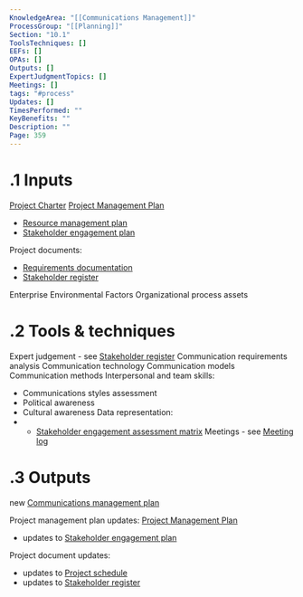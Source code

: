 ```yaml
---
KnowledgeArea: "[[Communications Management]]"
ProcessGroup: "[[Planning]]"
Section: "10.1"
ToolsTechniques: []
EEFs: []
OPAs: []
Outputs: []
ExpertJudgmentTopics: []
Meetings: []
tags: "#process"
Updates: []
TimesPerformed: ""
KeyBenefits: ""
Description: ""
Page: 359
---
```

# .1 Inputs
[Project Charter](Project%20Charter.md)
[Project Management Plan](Project%20Management%20Plan.md)
* [Resource management plan](Resource%20management%20plan.md)
* [Stakeholder engagement plan](Stakeholder%20engagement%20plan.md)

Project documents:
* [Requirements documentation](Requirements%20documentation.md)
* [Stakeholder register](Stakeholder%20register.md)

Enterprise Environmental Factors
Organizational process assets

# .2 Tools & techniques
Expert judgement - see [Stakeholder register](Stakeholder%20register.md)
Communication requirements analysis
Communication technology
Communication models
Communication methods
Interpersonal and team skills:
* Communications styles assessment
* Political awareness
* Cultural awareness
Data representation:
* * [Stakeholder engagement assessment matrix](Stakeholder%20engagement%20assessment%20matrix.md)
Meetings - see [Meeting log](Meeting%20log.md)

# .3 Outputs
new [Communications management plan](Communications%20management%20plan.md)

Project management plan updates: [Project Management Plan](Project%20Management%20Plan.md)
* updates to [Stakeholder engagement plan](Stakeholder%20engagement%20plan.md)

Project document updates:
* updates to [Project schedule](Project%20schedule.md)
* updates to [Stakeholder register](Stakeholder%20register.md)


